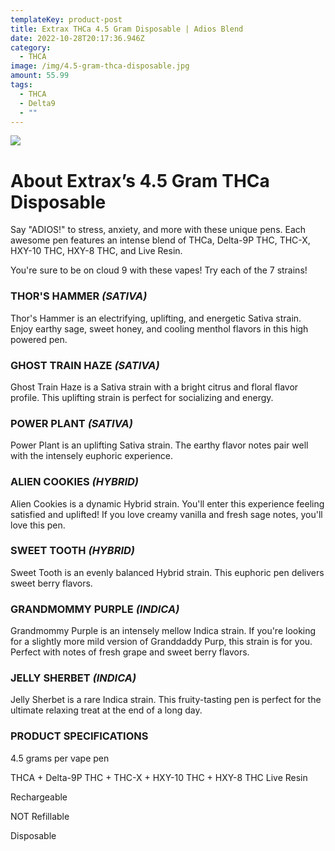 ```yaml
---
templateKey: product-post
title: Extrax THCa 4.5 Gram Disposable | Adios Blend
date: 2022-10-28T20:17:36.946Z
category:
  - THCA
image: /img/4.5-gram-thca-disposable.jpg
amount: 55.99
tags:
  - THCA
  - Delta9
  - ""
---
```

![](/img/4.5-gram-thca-disposable.jpg)

# **About Extrax’s 4.5 Gram THCa Disposable**



Say "ADIOS!" to stress, anxiety, and more with these unique pens. Each awesome pen features an intense blend of THCa, Delta-9P THC, THC-X, HXY-10 THC, HXY-8 THC, and Live Resin.

You're sure to be on cloud 9 with these vapes! Try each of the 7 strains!



### THOR'S HAMMER *(SATIVA)*

Thor's Hammer is an electrifying, uplifting, and energetic Sativa strain. Enjoy earthy sage, sweet honey, and cooling menthol flavors in this high powered pen.

### GHOST TRAIN HAZE *(SATIVA)*

Ghost Train Haze is a Sativa strain with a bright citrus and floral flavor profile. This uplifting strain is perfect for socializing and energy.

### POWER PLANT *(SATIVA)*

Power Plant is an uplifting Sativa strain. The earthy flavor notes pair well with the intensely euphoric experience.



### ALIEN COOKIES *(HYBRID)*

Alien Cookies is a dynamic Hybrid strain. You'll enter this experience feeling satisfied and uplifted! If you love creamy vanilla and fresh sage notes, you'll love this pen.

### SWEET TOOTH *(HYBRID)*

Sweet Tooth is an evenly balanced Hybrid strain. This euphoric pen delivers sweet berry flavors.

### GRANDMOMMY PURPLE *(INDICA)*

Grandmommy Purple is an intensely mellow Indica strain. If you're looking for a slightly more mild version of Granddaddy Purp, this strain is for you. Perfect with notes of fresh grape and sweet berry flavors.

### JELLY SHERBET *(INDICA)*

Jelly Sherbet is a rare Indica strain. This fruity-tasting pen is perfect for the ultimate relaxing treat at the end of a long day.







### PRODUCT SPECIFICATIONS

4.5 grams per vape pen

THCA + Delta-9P THC + THC-X + HXY-10 THC + HXY-8 THC Live Resin

Rechargeable

NOT Refillable

Disposable